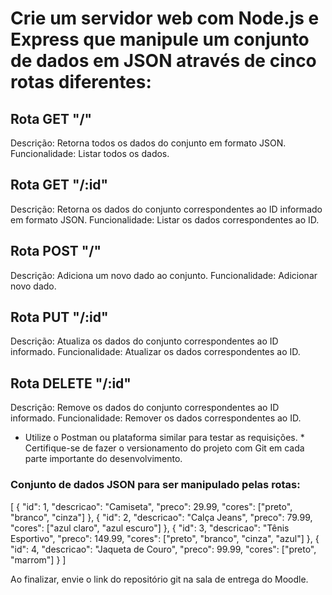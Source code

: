 # Crie um servidor web com Node.js e Express que manipule um conjunto de dados em JSON através de cinco rotas diferentes:


## Rota GET "/"
Descrição: Retorna todos os dados do conjunto em formato JSON.
Funcionalidade: Listar todos os dados.

## Rota GET "/:id"
Descrição: Retorna os dados do conjunto correspondentes ao ID informado em formato JSON.
Funcionalidade: Listar os dados correspondentes ao ID.

## Rota POST "/"
Descrição: Adiciona um novo dado ao conjunto.
Funcionalidade: Adicionar novo dado.

## Rota PUT "/:id"
Descrição: Atualiza os dados do conjunto correspondentes ao ID informado.
Funcionalidade: Atualizar os dados correspondentes ao ID.

## Rota DELETE "/:id"
Descrição: Remove os dados do conjunto correspondentes ao ID informado.
Funcionalidade: Remover os dados correspondentes ao ID.

* Utilize o Postman ou plataforma similar para testar as requisições. * Certifique-se de fazer o versionamento do projeto com Git em cada parte importante do desenvolvimento.


### Conjunto de dados JSON para ser manipulado pelas rotas:
[
{
"id": 1,
"descricao": "Camiseta",
"preco": 29.99,
"cores": ["preto", "branco", "cinza"]
},
{
"id": 2,
"descricao": "Calça Jeans",
"preco": 79.99,
"cores": ["azul claro", "azul escuro"]
},
{
"id": 3,
"descricao": "Tênis Esportivo",
"preco": 149.99,
"cores": ["preto", "branco", "cinza", "azul"]
},
{
"id": 4,
"descricao": "Jaqueta de Couro",
"preco": 99.99,
"cores": ["preto", "marrom"]
}
]

Ao finalizar, envie o link do repositório git na sala de entrega do Moodle.
